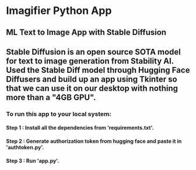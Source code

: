# Imagifier Python App
## ML Text to Image App with Stable Diffusion
##  Stable Diffusion is an open source SOTA model for text to image generation from Stability AI. Used the Stable Diff model through Hugging Face Diffusers and build up an app using Tkinter so that we can use it on our desktop with nothing more than a "4GB GPU".
### To run this app to your local system:
#### Step 1 : Install all the dependencies from 'requirements.txt'.
#### Step 2 : Generate authorization token from hugging face and paste it in 'authtoken.py'.
#### Step 3 : Run 'app.py'.
